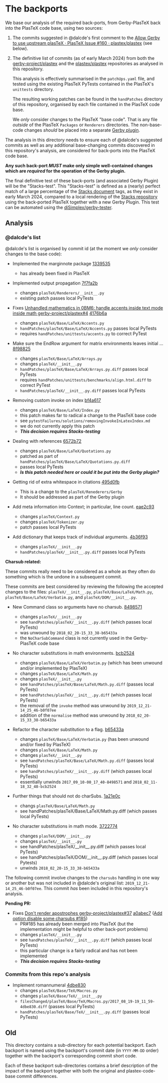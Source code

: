 # The backports

We base our analysis of the required back-ports, from Gerby-PlasTeX back
into the PlasTeX code base, using two sources:

1. The commits suggested in @dalcde's first comment to the [Allow Gerby to
   use upstream plasTeX · PlasTeX Issue #160 ·
   plastex/plastex](https://github.com/plastex/plastex/issues/160) (see
   below).

2. The definitive list of commits (as of early March 2024) from both the
   [gerby-project/plastex](https://github.com/gerby-project/plastex) and
   the [plastex/plastex](https://github.com/plastex/plastex) repositories
   as analysed in this repository.

   This analysis is effectively summarised in the `patchUps.yaml` file,
   and tested using the existing PlasTeX PyTests contained in the
   PlasTeX's `unittests` directory.

   The resulting working patches can be found in the `handPatches`
   directory of this repository, organised by each file contained in the
   PlasTeX code base.

   We *only* consider changes to the PlasTeX "base code". That is any file
   *outside* of the PlasTeX `Packages` or `Renderers` directories. The
   non-base-code changes *should* be placed into a separate [Gerby
   plugin](https://github.com/diSimplex/plastex-gerby-plugin).

The analysis in this directory needs to ensure each of @dalcde's suggested
commits as well as any additional base-changing commits discovered in this
repository's analysis, are considered for back-ports into the PlasTeX code
base.

**Any such back-port *MUST* make only simple well-contained changes which
are *required* for the operation of the Gerby plugin.**

The final definitive test of these back-ports (and associated Gerby
Plugin) will be the "Stacks-test". This "Stacks-test" is defined as a
(nearly) perfect match of a large percentage of the [Stacks
document](https://stacks.math.columbia.edu/) tags, as they exist in early
March 2024, compared to a local rendering of the [Stacks
repository](https://github.com/stacks/stacks-project) using the
back-ported PlasTeX together with a new Gerby Plugin. This test can be
automated using the
[diSimplex/gerby-tester](https://github.com/diSimplex/gerby-tester).

## Analysis

### @dalcde's list

@dalcde's list is organised by commit id (at the moment we *only* consider
changes to the base code):

- Implemented the marginnote package
  [1339535](https://github.com/plastex/plastex/commit/13395353a85bf54034db9e07d1ce5132ebf6e7f4)
  - has already been fixed in PlasTeX

- Implemented output propagation
  [7f7fa2b](https://github.com/plastex/plastex/commit/7f7fa2b88d437243a4f7036bbd3be0962f042ffc)
  - changes `plasTeX/Renderers/__init__.py`
  - existing patch passes local PyTests

- Fixes [Unhandled mathematics in 0BM6: handle accents inside text mode
  inside math
  gerby-project/plastex#4](https://github.com/gerby-project/plastex/issues/4)
  [4176b6a](https://github.com/plastex/plastex/commit/4176b6afe48eb9379b6c5aea09064c70bacd0cb6)
  - changes `plasTeX/Base/LaTeX/Accents.py`
  - `handPatches/plasTeX/Base/LaTeX/Accents.py` passes local PyTests
  - requires `handPatches/unittests/accents.py` to correct PyTest

- Make sure the EndRow argument for matrix environments leaves initial …
  [8f98825](https://github.com/plastex/plastex/commit/8f9882513c6dd88331709ccce3f858d121740579)
  - changes `plasTeX/Base/LaTeX/Arrays.py`
  - changes `plasTeX/__init__.py`
  - `handPatches/plasTeX/Base/LaTeX/Arrays.py.diff` passes local PyTests
  - requires `handPatches/unittests/benchmarks/align.html.diff` to correct PyTest
  - `handPatches/plasTeX/__init__.py.diff` passes local PyTests

- Removing custom invoke on index
  [bf4a617](https://github.com/plastex/plastex/commit/bf4a617cd0a4eb312599f6b7d8051a6e0b808697)
  - changes `plasTeX/Base/LaTeX/Index.py`
  - this patch makes far to radical a change to the PlasTeX base code
  - see `pytestFailures/solutions/removingInvokeInLatexIndex.md`
  - we do not currently apply this patch
  - ***This decision requires Stacks-testing***

- Dealing with references
  [6572b72](https://github.com/plastex/plastex/commit/6572b726c8f9df09b8e390745f31093c703fa1de)
  - changes `plasTeX/Base/LaTeX/Quotations.py`
  - patched as part of `handPatches/plasTeX/Base/LaTeX/Quotations.py.diff`
  - passes local PyTests
  - ***Is this patch needed here or could it be put into the Gerby plugin?***

- Getting rid of extra whitespace in citations
  [495d0fb](https://github.com/plastex/plastex/commit/495d0fb717cfaa4560702578a43d4995eb3b2a40)
  - This is a change to the `plasTeX/Renederers/Gerby`
  - It should be addressed as part of the Gerby plugin

- Add meta information into Context; in particular, line count.
  [eae2c93](https://github.com/plastex/plastex/commit/eae2c937ad18b12127553ec22ce46a43344e4be7)
  - changes `plasTeX/Context.py`
  - changes `plasTeX/Tokenizer.py`
  - patch passes local PyTests

- Add dictionary that keeps track of individual arguments.
  [4b36f93](https://github.com/plastex/plastex/commit/4b36f938e93a1c283e1f886e7c1b312bcb070422)
  - changes `plasTeX/__init__.py`
  - `handPatches/plasTeX/__init__.py.diff` passes local PyTests

**Charsub related:**

These commits really need to be considered as a whole as they often do
something which is the undone in a subsequent commit.

These commits are best considered by reviewing the following the accepted
changes to the files: `plasTeX/__init__.py`, `plasTeX/Base/LaTeX/Math.py`,
`plasTeX/Base/LaTeX/Verbatim.py`, and `plasTeX/DOM/__init__.py`.

- New Command class so arguments have no charsub.
  [8498571](https://github.com/plastex/plastex/commit/84985719496a5e0e47d01f9607073450e5278a0e)
  - changes `plasTeX/__init__.py`
  - see `handPatches/plasTeX/__init__.py.diff` (which passes local PyTests)
  - was unwound by `2018_02_20-15_33_38-b65433a`
  - the `NoCharSubCommand` class is not currently used in the Gerby-PlasTeX code base

- No character substitutions in math environments.
  [bcb2524](https://github.com/plastex/plastex/commit/bcb2524460d9cfe893ade92619ef940316dbec18)
  - changes `plasTeX/Base/LaTeX/Verbatim.py` (which has been unwound and/or implemented by PlasTeX)
  - changes `plasTeX/Base/LaTeX/Math.py`
  - changes `plasTeX/__init__.py`
  - see `handPatches/plasTeX/Base/LaTeX/Math.py.diff` (passes local PyTests)
  - see `handPatches/plasTeX/__init__.py.diff` (which passes local PyTests)
  - the removal of the `invoke` method was unwound by `2019_12_21-14_25_46-b0f07ee`
  - addition of the `normalise` method was unwound by `2018_02_20-15_33_38-b65433a`

- Refactor the character substitution to a flag.
  [b65433a](https://github.com/plastex/plastex/commit/b65433a07dc12408c17e40aeb53a93cf75b9d38d)
  - changes `plasTeX/Base/LaTeX/Verbatim.py` (has been unwound and/or fixed by PlasTeX)
  - changes `plasTeX/Base/LaTeX/Math.py`
  - changes `plasTeX/__init__.py`
  - see `handPatches/plasTeX/Base/LaTeX/Math.py.diff` (passes local PyTests)
  - see `handPatches/plasTeX/__init__.py.diff` (which passes local PyTests)
  - essentially unwinds `2017_09_10-00_17_40-8498571` and `2018_02_11-18_32_48-bcb2524`

- Further things that should not do charSubs.
  [1a21e0c](https://github.com/plastex/plastex/commit/1a21e0c7e39db1ea9ce8ab97eaf96cf12566093c)
  - changs `plasTeX/Base/LaTeX/Math.py`
  - see handPatches/plasTeX/Base/LaTeX/Math.py.diff (which passes local PyTests)

- No character substitutions in math mode.
  [3722774](https://github.com/plastex/plastex/commit/3722774f712dbdacf17b33013188e9d8cc1557cd)
  - changes `plasTeX/DOM/__init__.py`
  - changes `plasTeX/__init__.py`
  - see handPatches/plasTeX/\_\_init\_\_.py.diff (which passes local PyTests)
  - see handPatches/plasTeX/DOM/\_\_init\_\_.py.diff (which passes local Pytests)
  - unwinds `2018_02_20-15_33_38-b65433a`

The following commit involve changes to the `charsubs` handling in one way
or another but was not included in @dalcde's original list:
`2019_12_21-14_25_46-b0f07ee`. This commit *has* been included in this
repository's analysis.

**Pending PR:**

- Fixes [Don't render apostrophes
  gerby-project/plastex#37](https://github.com/gerby-project/plastex/issues/37)
  [a0abec7](https://github.com/plastex/plastex/commit/a0abec7d0ab5982ab2a77296f6cca3b028b3af44)
  ([Add option disable some charsubs
  #185](https://github.com/plastex/plastex/pull/185))
  - PR#185 has already been merged into PlasTeX (but the implementation might be helpful to other back-port problems)
  - changes `plasTeX/__init__.py`
  - see `handPatches/plasTeX/__init__.py.diff` (which passes local PyTests)
  - this particular change is a fairly radical and has not been implemented
  - ***This decision requires Stacks-testing***

### Commits from this repo's analysis

- Implement romannumeral [4dbe830]()
  - changes `plasTeX/Base/TeX/Macros.py`
  - changes `plasTeX/Base/TeX/__init__.py`
  - `filesChanged/plasTeX/Base/TeX/Macros.py/2017_08_19-19_11_59-4dbe830.diff` (passes local PyTests)
  - `handPatches/plasTeX/Base/TeX/__init__.py.diff` (passes local PyTests)

## Old

This directory contains a sub-directory for each potential backport. Each
backport is named using the backport's commit date (in `YYYY-MM-DD` order)
together with the backport's corresponding commit short code.

Each of these backport sub-directories contains a brief description of the
impact of the backport together with both the original and
plastex-code-base commit differences.
